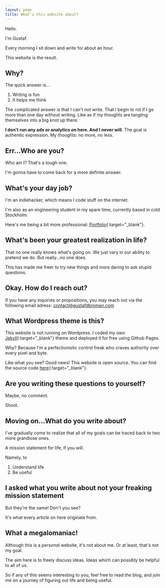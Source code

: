 ```yaml
---
layout: page
title: What's this website about?
---
```


Hello.

I'm Gustaf.

Every morning I sit down and write for about an hour.

This website is the result.

## Why?
The quick answer is...

1. Writing is fun
2. It helps me think

The complicated answer is that I can't _not_ write. That I begin to rot if I go more than one day without writing. Like as if my thoughts are tangling themselves into a big knot up there.

**I don't run any ads or analytics on here. And I never will.** The goal is authentic expression. My thoughts: no more, no less.

## Err...Who are you?
Who am I? That's a tough one.

I'm gonna have to come back for a more definite answer.

## What's your day job?
I'm an indiehacker, which means I code stuff on the internet.

I'm also as an engineering student in my spare time, currently based in cold Stockholm.

Here's me being a bit more professional: [Portfolio](https://gustafbroman.github.io){:target="_blank"}.

## What's been your greatest realization in life?
That no one really knows what's going on. We just vary in our ability to pretend we do. But really...no one does.

This has made me freer to try new things and more daring to ask stupid questions.

## Okay. How do I reach out?
If you have any inquiries or propositions, you may reach out via the following email adress: contact@gustafdbroman.com

## What Wordpress theme is this?
This website is not running on Wordpress. I coded my own [Jekyll](https://jekyllrb.com/){:target="_blank"} theme and deployed it for free using Github Pages.

Why? Because I'm a perfectionistic control freak who craves authority over every pixel and byte.

Like what you see? Good news! This website is open source. You can find the source code [here](https://github.com/gustafbroman/blog){:target="_blank"}.

## Are you writing these questions to yourself?
Maybe, no comment.

Shoot.

## Moving on...What do you write about?
I've gradually come to realize that all of my goals can be traced back to two more grandiose ones.

A mission statement for life, if you will.

Namely, to
1. Understand life
2. Be useful

## I asked what you write about not your freaking mission statement
But they're the same! Don't you see?

It's what every article on here originate from.

## What a megalomaniac!
Although this is a _personal_ website, it's not about me. Or at least, that's not my goal.

The aim here is to freely discuss ideas. Ideas which can possibly be helpful to all of us.

So if any of this seems interesting to you, feel free to read the blog, and join me on a journey of figuring out life and being useful.